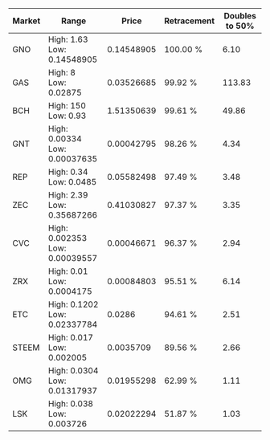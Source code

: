 | Market | Range | Price| Retracement | Doubles to 50% |
| --- | --- | --- | --- | --- |
| GNO | High: 1.63<br />Low: 0.14548905 | 0.14548905 | 100.00 % | 6.10 |
| GAS | High: 8<br />Low: 0.02875 | 0.03526685 | 99.92 % | 113.83 |
| BCH | High: 150<br />Low: 0.93 | 1.51350639 | 99.61 % | 49.86 |
| GNT | High: 0.00334<br />Low: 0.00037635 | 0.00042795 | 98.26 % | 4.34 |
| REP | High: 0.34<br />Low: 0.0485 | 0.05582498 | 97.49 % | 3.48 |
| ZEC | High: 2.39<br />Low: 0.35687266 | 0.41030827 | 97.37 % | 3.35 |
| CVC | High: 0.002353<br />Low: 0.00039557 | 0.00046671 | 96.37 % | 2.94 |
| ZRX | High: 0.01<br />Low: 0.0004175 | 0.00084803 | 95.51 % | 6.14 |
| ETC | High: 0.1202<br />Low: 0.02337784 | 0.0286 | 94.61 % | 2.51 |
| STEEM | High: 0.017<br />Low: 0.002005 | 0.0035709 | 89.56 % | 2.66 |
| OMG | High: 0.0304<br />Low: 0.01317937 | 0.01955298 | 62.99 % | 1.11 |
| LSK | High: 0.038<br />Low: 0.003726 | 0.02022294 | 51.87 % | 1.03 |

